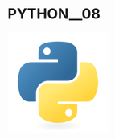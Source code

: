 # PYTHON__08
<img src="https://raw.githubusercontent.com/devicons/devicon/master/icons/python/python-original.svg" alt="python" width="200" height="200">
